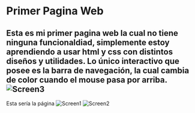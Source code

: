 # Primer Pagina Web
Esta es mi primer pagina web la cual no tiene ninguna funcionaldiad, simplemente estoy aprendiendo a usar html y css con distintos diseños y utilidades. 
Lo único interactivo que posee es la barra de navegación, la cual cambia de color cuando el mouse pasa por arriba.
![Screen3](https://user-images.githubusercontent.com/49703307/200096885-49a36b94-4940-463a-b263-8fb55169ae91.png)
-
Esta sería la página
![Screen1](https://user-images.githubusercontent.com/49703307/200096912-32f01847-7188-4b95-9b75-f63f35464af7.png)
![Screen2](https://user-images.githubusercontent.com/49703307/200096918-5ed8ea00-3af8-418d-94e4-3a27fbe81d1c.png)
